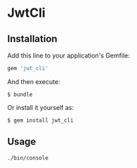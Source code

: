 # JwtCli


## Installation

Add this line to your application's Gemfile:

```ruby
gem 'jwt_cli'
```

And then execute:

    $ bundle

Or install it yourself as:

    $ gem install jwt_cli

## Usage

    ./bin/console